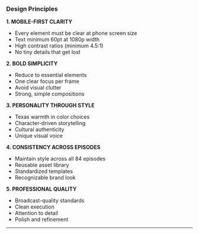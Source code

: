 ### Design Principles

**1. MOBILE-FIRST CLARITY**
- Every element must be clear at phone screen size
- Text minimum 60pt at 1080p width
- High contrast ratios (minimum 4.5:1)
- No tiny details that get lost

**2. BOLD SIMPLICITY**
- Reduce to essential elements
- One clear focus per frame
- Avoid visual clutter
- Strong, simple compositions

**3. PERSONALITY THROUGH STYLE**
- Texas warmth in color choices
- Character-driven storytelling
- Cultural authenticity
- Unique visual voice

**4. CONSISTENCY ACROSS EPISODES**
- Maintain style across all 84 episodes
- Reusable asset library
- Standardized templates
- Recognizable brand look

**5. PROFESSIONAL QUALITY**
- Broadcast-quality standards
- Clean execution
- Attention to detail
- Polish and refinement

---
